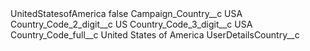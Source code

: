 <?xml version="1.0" encoding="UTF-8"?>
<CustomMetadata xmlns="http://soap.sforce.com/2006/04/metadata" xmlns:xsi="http://www.w3.org/2001/XMLSchema-instance" xmlns:xsd="http://www.w3.org/2001/XMLSchema">
    <label>UnitedStatesofAmerica</label>
    <protected>false</protected>
    <values>
        <field>Campaign_Country__c</field>
        <value xsi:type="xsd:string">USA</value>
    </values>
    <values>
        <field>Country_Code_2_digit__c</field>
        <value xsi:type="xsd:string">US</value>
    </values>
    <values>
        <field>Country_Code_3_digit__c</field>
        <value xsi:type="xsd:string">USA</value>
    </values>
    <values>
        <field>Country_Code_full__c</field>
        <value xsi:type="xsd:string">United States of America</value>
    </values>
    <values>
        <field>UserDetailsCountry__c</field>
        <value xsi:nil="true"/>
    </values>
</CustomMetadata>
